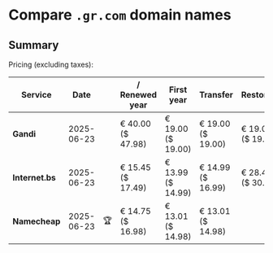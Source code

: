 # Compare `.gr.com` domain names

## Summary

Pricing (excluding taxes):

| Service | Date |  | / Renewed year | First year | Transfer | Restoration |
|--|--|--|--|--|--|--|
| **Gandi** | 2025-06-23 |  | € 40.00<br>($ 47.98) | € 19.00<br>($ 19.00) | € 19.00<br>($ 19.00) | € 19.00<br>($ 19.00) |
| **Internet.bs** | 2025-06-23 |  | € 15.45<br>($ 17.49) | € 13.99<br>($ 14.99) | € 14.99<br>($ 16.99) | € 28.49<br>($ 30.39) |
| **Namecheap** | 2025-06-23 | 🏆 | € 14.75<br>($ 16.98) | € 13.01<br>($ 14.98) | € 13.01<br>($ 14.98) |  |
